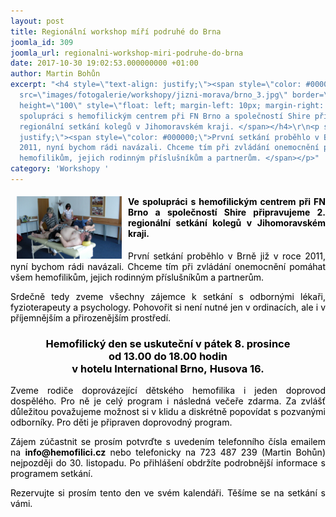 ```yaml
---
layout: post
title: Regionální workshop míří podruhé do Brna
joomla_id: 309
joomla_url: regionalni-workshop-miri-podruhe-do-brna
date: 2017-10-30 19:02:53.000000000 +01:00
author: Martin Bohůn
excerpt: "<h4 style=\"text-align: justify;\"><span style=\"color: #000000;\"><img
  src=\"images/fotogalerie/workshopy/jizni-morava/brno_3.jpg\" border=\"0\" width=\"168\"
  height=\"100\" style=\"float: left; margin-left: 10px; margin-right: 10px;\" />Ve
  spolupráci s hemofilickým centrem při FN Brno a společností Shire připravujeme 2.
  regionální setkání kolegů v Jihomoravském kraji. </span></h4>\r\n<p style=\"text-align:
  justify;\"><span style=\"color: #000000;\">První setkání proběhlo v Brně již v roce
  2011, nyní bychom rádi navázali. Chceme tím při zvládání onemocnění pomáhat všem
  hemofilikům, jejich rodinným příslušníkům a partnerům. </span></p>"
category: 'Workshopy '
---
```

<h4 style="text-align: justify;"><span style="color: #000000;"><img src="images/fotogalerie/workshopy/jizni-morava/brno_3.jpg" border="0" width="168" height="100" style="float: left; margin-left: 10px; margin-right: 10px;" />Ve spolupráci s hemofilickým centrem při FN Brno a společností Shire připravujeme 2. regionální setkání kolegů v Jihomoravském kraji. </span></h4>

<p style="text-align: justify;"><span style="color: #000000;">První setkání proběhlo v Brně již v roce 2011, nyní bychom rádi navázali. Chceme tím při zvládání onemocnění pomáhat všem hemofilikům, jejich rodinným příslušníkům a partnerům. </span></p>



<p style="text-align: justify;"><span style="color: #000000;">Srdečně tedy zveme všechny zájemce k setkání s odbornými lékaři, fyzioterapeuty a psychology. Pohovořit si není nutné jen v ordinacích, ale i v příjemnějším a přirozenějším prostředí.</span></p>

<h3 style="text-align: center;"><span style="color: #000000;"><strong>Hemofilický den se uskuteční </strong><strong>v pátek 8. prosince <br />od 13.00 do 18.00 hodin <br /></strong><strong>v hotelu International Brno, Husova 16.</strong></span></h3>

<p style="text-align: justify;"><span style="color: #000000;">Zveme rodiče doprovázející dětského hemofilika i jeden doprovod dospělého. Pro ně je celý program i následná večeře zdarma. Za zvlášť důležitou považujeme možnost si v klidu a diskrétně popovídat s pozvanými odborníky. Pro děti je připraven doprovodný program.</span></p>

<p style="text-align: justify;"><span style="color: #000000;">Zájem zúčastnit se prosím potvrďte s uvedením telefonního čísla emailem na <strong>info@hemofilici.cz</strong> nebo telefonicky na 723 487 239 (Martin Bohůn) nejpozději do 30. listopadu. Po přihlášení obdržíte podrobnější informace s programem setkání.</span></p>

<p style="text-align: justify;"><span style="color: #000000;">Rezervujte si prosím tento den ve svém kalendáři. Těšíme se na setkání s vámi. </span></p>
